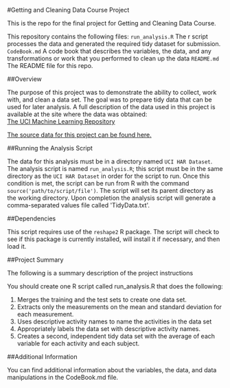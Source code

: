 #Getting and Cleaning Data Course Project

This is the repo for the final project for Getting and Cleaning Data Course.

This repository contains the following files: 
`run_analysis.R` The r script processes the data and generated the required tidy dataset for submission. 
`CodeBook.md` A code book that describes the variables, the data, and any transformations or work that you performed to clean up the data
`README.md` The README file for this repo. 

##Overview

The purpose of this project was to demonstrate the ability to collect, work with, and clean a data set. The goal was to prepare tidy data that can be used for later analysis. A full description of the data used in this project is available at the site where the data was obtained:  
[The UCI Machine Learning Repository](http://archive.ics.uci.edu/ml/datasets/Human+Activity+Recognition+Using+Smartphones)

[The source data for this project can be found here.](https://d396qusza40orc.cloudfront.net/getdata%2Fprojectfiles%2FUCI%20HAR%20Dataset.zip)

##Running the Analysis Script

The data for this analysis must be in a directory named `UCI HAR Dataset`. The analysis script is named `run_analysis.R`; this script must be in the same directory as the `UCI HAR Dataset` in order for the script to run. Once this condition is met, the script can be run from R with the command `source('path/to/script/file')`. The script will set its parent directory as the working directory. Upon completion the analysis script will generate a comma-separated values file called 'TidyData.txt'.

##Dependencies

This script requires use of the `reshape2` R package. The script will check to see if this package is currently installed, will install it if necessary, and then load it.

##Project Summary

The following is a summary description of the project instructions

You should create one R script called run_analysis.R that does the following: 
1. Merges the training and the test sets to create one data set.
2. Extracts only the measurements on the mean and standard deviation for each measurement. 
3. Uses descriptive activity names to name the activities in the data set
4. Appropriately labels the data set with descriptive activity names. 
5. Creates a second, independent tidy data set with the average of each variable for each activity and each subject. 

##Additional Information

You can find additional information about the variables, the data, and data manipulations in the CodeBook.md file.
